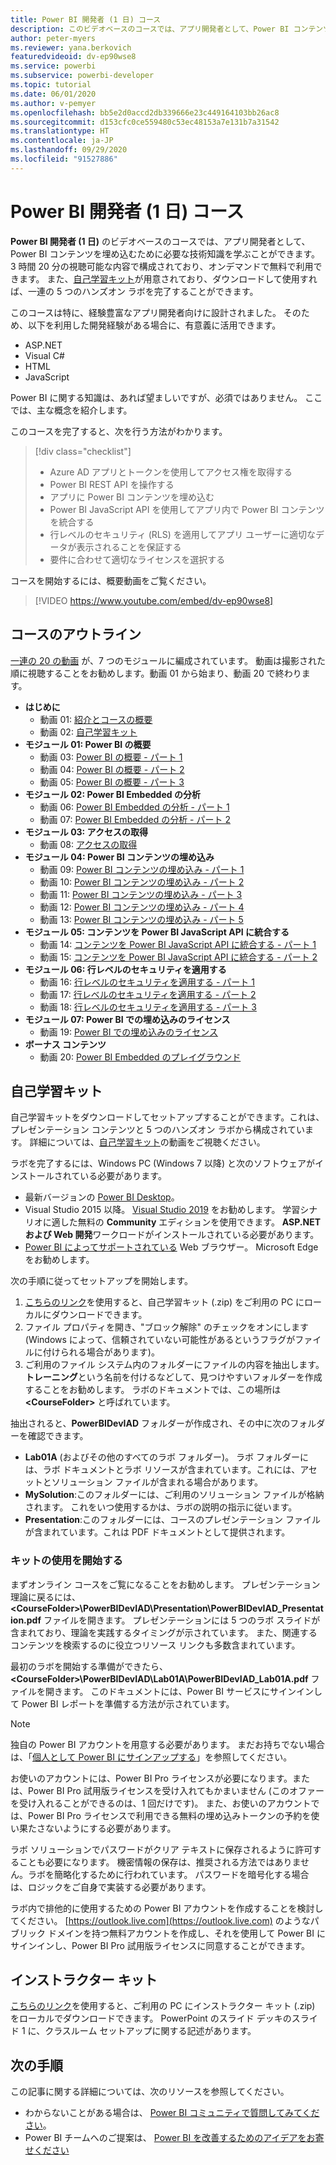 ```yaml
---
title: Power BI 開発者 (1 日) コース
description: このビデオベースのコースでは、アプリ開発者として、Power BI コンテンツを埋め込むために必要な技術知識を学ぶことができます。
author: peter-myers
ms.reviewer: yana.berkovich
featuredvideoid: dv-ep90wse8
ms.service: powerbi
ms.subservice: powerbi-developer
ms.topic: tutorial
ms.date: 06/01/2020
ms.author: v-pemyer
ms.openlocfilehash: bb5e2d0accd2db339666e23c449164103bb26ac8
ms.sourcegitcommit: d153cfc0ce559480c53ec48153a7e131b7a31542
ms.translationtype: HT
ms.contentlocale: ja-JP
ms.lasthandoff: 09/29/2020
ms.locfileid: "91527886"
---
```

# <a name="power-bi-developer-in-a-day-course"></a>Power BI 開発者 (1 日) コース

**Power BI 開発者 (1 日)** のビデオベースのコースでは、アプリ開発者として、Power BI コンテンツを埋め込むために必要な技術知識を学ぶことができます。 3 時間 20 分の視聴可能な内容で構成されており、オンデマンドで無料で利用できます。 また、[自己学習キット](#self-study-kit)が用意されており、ダウンロードして使用すれば、一連の 5 つのハンズオン ラボを完了することができます。

このコースは特に、経験豊富なアプリ開発者向けに設計されました。 そのため、以下を利用した開発経験がある場合に、有意義に活用できます。

- ASP.NET
- Visual C#
- HTML
- JavaScript

Power BI に関する知識は、あれば望ましいですが、必須ではありません。 ここでは、主な概念を紹介します。

このコースを完了すると、次を行う方法がわかります。

> [!div class="checklist"]
> - Azure AD アプリとトークンを使用してアクセス権を取得する
> - Power BI REST API を操作する
> - アプリに Power BI コンテンツを埋め込む
> - Power BI JavaScript API を使用してアプリ内で Power BI コンテンツを統合する
> - 行レベルのセキュリティ (RLS) を適用してアプリ ユーザーに適切なデータが表示されることを保証する
> - 要件に合わせて適切なライセンスを選択する

コースを開始するには、概要動画をご覧ください。

> [!VIDEO https://www.youtube.com/embed/dv-ep90wse8]

## <a name="course-outline"></a>コースのアウトライン

[一連の 20 の動画](https://www.youtube.com/playlist?list=PL1N57mwBHtN1AGWHnJMhtvJCIG_IlC07D) が、7 つのモジュールに編成されています。 動画は撮影された順に視聴することをお勧めします。動画 01 から始まり、動画 20 で終わります。

- **はじめに**
  - 動画 01: [紹介とコースの概要](https://www.youtube.com/watch?v=dv-ep90wse8&list=PL1N57mwBHtN1AGWHnJMhtvJCIG_IlC07D)
  - 動画 02: [自己学習キット](https://www.youtube.com/watch?v=X0P9Mdqx7sY&list=PL1N57mwBHtN1AGWHnJMhtvJCIG_IlC07D)
- **モジュール 01: Power BI の概要**
  - 動画 03: [Power BI の概要 - パート 1](https://www.youtube.com/watch?v=LD3RlDdRi-0&list=PL1N57mwBHtN1AGWHnJMhtvJCIG_IlC07D)
  - 動画 04: [Power BI の概要 - パート 2](https://www.youtube.com/watch?v=jmHXlHI5hn0&list=PL1N57mwBHtN1AGWHnJMhtvJCIG_IlC07D)
  - 動画 05: [Power BI の概要 - パート 3](https://www.youtube.com/watch?v=uujSR_7cfL4&list=PL1N57mwBHtN1AGWHnJMhtvJCIG_IlC07D)
- **モジュール 02: Power BI Embedded の分析**
  - 動画 06: [Power BI Embedded の分析 - パート 1](https://www.youtube.com/watch?v=2QBnfUwnuMk&list=PL1N57mwBHtN1AGWHnJMhtvJCIG_IlC07D)
  - 動画 07: [Power BI Embedded の分析 - パート 2](https://www.youtube.com/watch?v=7Jda5x7Qe7Q&list=PL1N57mwBHtN1AGWHnJMhtvJCIG_IlC07D)
- **モジュール 03: アクセスの取得**
  - 動画 08: [アクセスの取得](https://www.youtube.com/watch?v=3dYCMTsDT3c&list=PL1N57mwBHtN1AGWHnJMhtvJCIG_IlC07D)
- **モジュール 04: Power BI コンテンツの埋め込み**
  - 動画 09: [Power BI コンテンツの埋め込み - パート 1](https://www.youtube.com/watch?v=caKS8PQJnyo&list=PL1N57mwBHtN1AGWHnJMhtvJCIG_IlC07D)
  - 動画 10: [Power BI コンテンツの埋め込み - パート 2](https://www.youtube.com/watch?v=XbYt8ZX3q9k&list=PL1N57mwBHtN1AGWHnJMhtvJCIG_IlC07D)
  - 動画 11: [Power BI コンテンツの埋め込み - パート 3](https://www.youtube.com/watch?v=mXmFrHuYVh8&list=PL1N57mwBHtN1AGWHnJMhtvJCIG_IlC07D)
  - 動画 12: [Power BI コンテンツの埋め込み - パート 4](https://www.youtube.com/watch?v=9YNm90K8FhA&list=PL1N57mwBHtN1AGWHnJMhtvJCIG_IlC07D)
  - 動画 13: [Power BI コンテンツの埋め込み - パート 5](https://www.youtube.com/watch?v=hnZ7IWHrMFU&list=PL1N57mwBHtN1AGWHnJMhtvJCIG_IlC07D)
- **モジュール 05: コンテンツを Power BI JavaScript API に統合する**
  - 動画 14: [コンテンツを Power BI JavaScript API に統合する - パート 1](https://www.youtube.com/watch?v=wmeEEHQmQqw&list=PL1N57mwBHtN1AGWHnJMhtvJCIG_IlC07D)
  - 動画 15: [コンテンツを Power BI JavaScript API に統合する - パート 2](https://www.youtube.com/watch?v=TSEjZl0dGfM&list=PL1N57mwBHtN1AGWHnJMhtvJCIG_IlC07D)
- **モジュール 06: 行レベルのセキュリティを適用する**
  - 動画 16: [行レベルのセキュリティを適用する - パート 1](https://www.youtube.com/watch?v=8O4hzGI8FFg&list=PL1N57mwBHtN1AGWHnJMhtvJCIG_IlC07D)
  - 動画 17: [行レベルのセキュリティを適用する - パート 2](https://www.youtube.com/watch?v=8mxg8LtLx4I&list=PL1N57mwBHtN1AGWHnJMhtvJCIG_IlC07D)
  - 動画 18: [行レベルのセキュリティを適用する - パート 3](https://www.youtube.com/watch?v=OdgtbIIM9pk&list=PL1N57mwBHtN1AGWHnJMhtvJCIG_IlC07D)
- **モジュール 07: Power BI での埋め込みのライセンス**
  - 動画 19: [Power BI での埋め込みのライセンス](https://www.youtube.com/watch?v=ipmip6ARnks&list=PL1N57mwBHtN1AGWHnJMhtvJCIG_IlC07D)
- **ボーナス コンテンツ**
  - 動画 20: [Power BI Embedded のプレイグラウンド](https://www.youtube.com/watch?v=U3qeQRwWhRc&list=PL1N57mwBHtN1AGWHnJMhtvJCIG_IlC07D)

## <a name="self-study-kit"></a>自己学習キット

自己学習キットをダウンロードしてセットアップすることができます。これは、プレゼンテーション コンテンツと 5 つのハンズオン ラボから構成されています。 詳細については、[自己学習キット](https://www.youtube.com/watch?v=X0P9Mdqx7sY)の動画をご視聴ください。

ラボを完了するには、Windows PC (Windows 7 以降) と次のソフトウェアがインストールされている必要があります。

- 最新バージョンの [Power BI Desktop](../fundamentals/desktop-get-the-desktop.md)。
- Visual Studio 2015 以降。 [Visual Studio 2019](https://visualstudio.microsoft.com/downloads/) をお勧めします。 学習シナリオに適した無料の **Community** エディションを使用できます。 **ASP.NET および Web 開発**ワークロードがインストールされている必要があります。
- [Power BI によってサポートされている](../fundamentals/power-bi-browsers.md) Web ブラウザー。 Microsoft Edge をお勧めします。

次の手順に従ってセットアップを開始します。

1. [こちらのリンク](https://aka.ms/deviad-student)を使用すると、自己学習キット (.zip) をご利用の PC にローカルにダウンロードできます。
1. ファイル プロパティを開き、"ブロック解除" のチェックをオンにします (Windows によって、信頼されていない可能性があるというフラグがファイルに付けられる場合があります)。
1. ご利用のファイル システム内のフォルダーにファイルの内容を抽出します。 **トレーニング**という名前を付けるなどして、見つけやすいフォルダーを作成することをお勧めします。 ラボのドキュメントでは、この場所は **&lt;CourseFolder&gt;** と呼ばれています。

抽出されると、**PowerBIDevIAD** フォルダーが作成され、その中に次のフォルダーを確認できます。

- **Lab01A** (およびその他のすべてのラボ フォルダー)。 ラボ フォルダーには、ラボ ドキュメントとラボ リソースが含まれています。これには、アセットとソリューション ファイルが含まれる場合があります。
- **MySolution**:このフォルダーには、ご利用のソリューション ファイルが格納されます。 これをいつ使用するかは、ラボの説明の指示に従います。
- **Presentation**:このフォルダーには、コースのプレゼンテーション ファイルが含まれています。これは PDF ドキュメントとして提供されます。

### <a name="get-started-with-the-kit"></a>キットの使用を開始する

まずオンライン コースをご覧になることをお勧めします。 プレゼンテーション理論に戻るには、 **&lt;CourseFolder&gt;\PowerBIDevIAD\Presentation\PowerBIDevIAD_Presentation.pdf** ファイルを開きます。 プレゼンテーションには 5 つのラボ スライドが含まれており、理論を実践するタイミングが示されています。 また、関連するコンテンツを検索するのに役立つリソース リンクも多数含まれています。

最初のラボを開始する準備ができたら、 **&lt;CourseFolder&gt;\PowerBIDevIAD\Lab01A\PowerBIDevIAD_Lab01A.pdf** ファイルを開きます。 このドキュメントには、Power BI サービスにサインインして Power BI レポートを準備する方法が示されています。

> [!NOTE]
> 独自の Power BI アカウントを用意する必要があります。 まだお持ちでない場合は、「[個人として Power BI にサインアップする](../fundamentals/service-self-service-signup-for-power-bi.md)」を参照してください。
>
> お使いのアカウントには、Power BI Pro ライセンスが必要になります。または、Power BI Pro 試用版ライセンスを受け入れてもかまいません (このオファーを受け入れることができるのは、1 回だけです)。 また、お使いのアカウントでは、Power BI Pro ライセンスで利用できる無料の埋め込みトークンの予約を使い果たさないようにする必要があります。
>
> ラボ ソリューションでパスワードがクリア テキストに保存されるように許可することも必要になります。 機密情報の保存は、推奨される方法ではありません。ラボを簡略化するために行われています。 パスワードを暗号化する場合は、ロジックをご自身で実装する必要があります。
>
> ラボ内で排他的に使用するための Power BI アカウントを作成することを検討してください。 [https://outlook.live.com](https://outlook.live.com) のようなパブリック ドメインを持つ無料アカウントを作成し、それを使用して Power BI にサインインし、Power BI Pro 試用版ライセンスに同意することができます。

## <a name="instructor-kit"></a>インストラクター キット

[こちらのリンク](https://aka.ms/deviad-instructor)を使用すると、ご利用の PC にインストラクター キット (.zip) をローカルでダウンロードできます。 PowerPoint のスライド デッキのスライド 1 に、クラスルーム セットアップに関する記述があります。

## <a name="next-steps"></a>次の手順

この記事に関する詳細については、次のリソースを参照してください。

- わからないことがある場合は、 [Power BI コミュニティで質問してみてください](https://community.powerbi.com/)。
- Power BI チームへのご提案は、 [Power BI を改善するためのアイデアをお寄せください](https://ideas.powerbi.com/)